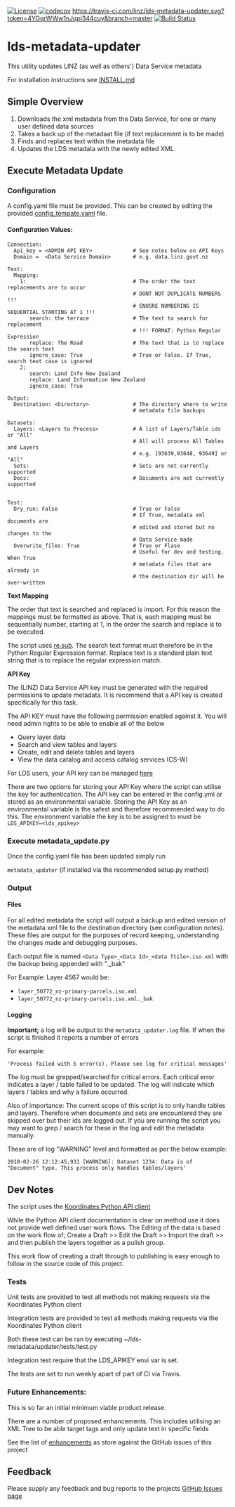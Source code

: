 [![License](https://img.shields.io/badge/License-BSD%203--Clause-blue.svg)](https://github.com/linz/lds-metadata-updater/LICENSE) 
[![codecov](https://codecov.io/gh/linz/lds-metadata-updater/branch/master/graph/badge.svg)](https://codecov.io/gh/linz/lds-metadata-updater) https://travis-ci.com/linz/lds-metadata-updater.svg?token=4YGqrWWw1nJqpi344cuy&branch=master [![Build Status](https://travis-ci.com/linz/lds-metadata-updater.svg?token=4YGqrWWw1nJqpi344cuy&branch=master)](https://travis-ci.com/linz/lds-metadata-updater)


# lds-metadata-updater


This utility updates LINZ (as well as others') Data Service metadata

For installation instructions see [INSTALL.md](INSTALL.md)

## Simple Overview

1. Downloads the xml metadata from the Data Service, for one or many user defined
data sources
2. Takes a back up of the metadaat file (if text replacement is to be made)
3. Finds and replaces text within the metadata file 
4. Updates the LDS metadata with the newly edited XML.


## Execute Metadata Update

### Configuration
A config.yaml file must be provided. This can be created by editing the provided
[config_tempate.yaml](config_tempate.yaml) file. 


#### Configuration Values:

```
Connection:
  Api_key = <ADMIN API KEY>             # See notes below on API Keys
  Domain =  <Data Service Domain>       # e.g. data.linz.govt.nz

Text:
  Mapping:                               
    1:                                  # The order the text replacements are to occur
                                        # DONT NOT DUPLICATE NUMBERS !!!
                                        # ENUSRE NUMBERING IS SEQUENTIAL STARTING AT 1 !!!
       search: the terrace              # The text to search for replacement
                                        # !!! FORMAT: Python Regular Expression
       replace: The Road                # The text that is to replace the search text
       ignore_case: True                # True or False. If True, search text case is ignored 
    2: 
       search: Land Info New Zealand
       replace: Land Information New Zealand
       ignore_case: True     

Output:
  Destination: <Directory>              # The directory where to write 
                                        # metadata file backups

Datasets:
  Layers: <Layers to Process>           # A list of Layers/Table ids or "All"
                                        # All will process All Tables and Layers 
                                        # e.g. [93639,93648, 93649] or "All"
  Sets:                                 # Sets are not currently supported
  Docs:                                 # Documents are not currently supported 


Test:
  Dry_run: False                        # True or False
                                        # If True, metadata xml documents are
                                        # edited and stored but no changes to the
                                        # Data Service made 
  Overwrite_files: True                 # True or Flase
                                        # Useful for dev and testing. When True
                                        # metadata files that are already in 
                                        # the destination dir will be over-written
```
**Text Mapping**

The order that text is searched and replaced is import. For this reason the 
mappings must be formatted as above. That is, each mapping must be sequentially 
number, starting at 1, in the order the search and replace is to be executed.

The script uses [re.sub](https://docs.python.org/2/library/re.html#regular-expression-syntax). 
The search text format must therefore be in the Python Regular Expression format.
Replace text is a standard plain text string that is to replace the regular expression match. 

**API Key**

The (LINZ) Data Service API key must be generated with the required permissions 
to update metadata. It is recommend that a API key is created specifically for 
this task.

The API KEY must have the following permission enabled against it. You will 
need admin rights to be able to enable all of the below 
* Query layer data
* Search and view tables and layers
* Create, edit and delete tables and layers
* View the data catalog and access catalog services (CS-W)

For LDS users, your API key can be managed [here](https://data.linz.govt.nz/my/api/)

There are two options for storing your API Key where the script can utilise the key 
for authentication. The API key can be entered in the config.yml or stored as
an environmental variable. Storing the API Key as an environmental variable is 
the safest and therefore recommended way to do this. The environment variable 
the key is to be assigned to must be `LDS_APIKEY=<lds_apikey>` 



### Execute metadata_update.py
Once the config.yaml file has been updated simply run

```metadata_updater``` (if installed via the recommended setup.py method)

### Output

#### Files
For all edited metadata the script will output a backup and edited 
version of the metadata xml file to the destination directory 
(see configuration notes). These files are output for the purposes of 
record keeping, understanding the changes made and debugging purposes. 

Each output file is named `<Data Type>_<Data Id>_<data Ttile>.iso.xml` 
with the backup being appended with "._bak"

For Example:
Layer 4567 would be:
* `layer_50772_nz-primary-parcels.iso.xml`
* `layer_50772_nz-primary-parcels.iso.xml._bak`

#### Logging 
**Important;** a log will be output to the `metadata_updater.log` file. 
If when the script is finished it reports a number of errors 

For example:

```
'Process failed with 5 error(s). Please see log for critical messages'
```
The log must be grepped/searched for critical errors. Each critical error 
indicates a layer / table failed to be updated. The log will indicate which 
layers / tables and why a failure occurred.

Also of importance: The current scope of this script is to only handle tables
and layers. Therefore when documents and sets are encountered they are skipped
over but their ids are logged out. If you are running the script you may want 
to grep / search for these in the log and edit the metadata manually.

These are of log "WARNING" level and formatted as per the below example:


```
2018-02-26 12:12:45,931 [WARNING]: Dataset 1234: Data is of 
"Document" type. This process only handles tables/layers'

```


## Dev Notes
The script uses the 
[Koordinates Python API client](http://koordinates-python.readthedocs.io/en/stable/)

While the Python API client documentation is clear on method use it does not 
provide well defined user work flows. The Editing of the data is based on the 
work flow of; Create a Draft \>> Edit the Draft  \>> Import the draft \>> and 
then publish the layers together as a pulish group.

This work flow of creating a draft through to publishing is easy enough to
follow in the source code of this project. 

### Tests
Unit tests are provided to test all methods not making requests via the Koordinates
Python client

Integration tests are provided to test all methods making requests via the
Koordinates Python client

Both these test can be ran by executing ~/lds-metadata/updater/tests/test.py

Integration test require that the LDS_APIKEY envi var is set. 

The tests are set to run weekly apart of part of CI via Travis.  

### Future Enhancements:
This is so far an initial minimum viable product release.

There are a number of proposed enhancements. This includes utilising an XML Tree 
to be able target tags and only update text in specific fields 

See the list of [enhancements](https://github.com/linz/lds-metadata-updater/issues) 
as store against the GitHub issues of this project

## Feedback
Please supply any feedback and bug reports to the projects
[GitHub Issues page](https://github.com/linz/lds-metadata-updater/issues)
